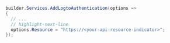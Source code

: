 ```csharp title="Program.cs"
builder.Services.AddLogtoAuthentication(options =>
{
  // ...
  // highlight-next-line
  options.Resource = "https://<your-api-resource-indicator>";
});
```
